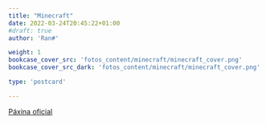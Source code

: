 ```yaml
---
title: "Minecraft"
date: 2022-03-24T20:45:22+01:00
#draft: true
author: 'Ran#'

weight: 1
bookcase_cover_src: 'fotos_content/minecraft/minecraft_cover.png'
bookcase_cover_src_dark: 'fotos_content/minecraft/minecraft_cover.png'

type: 'postcard'

---
```


[Páxina oficial](https://www.minecraft.net/)
